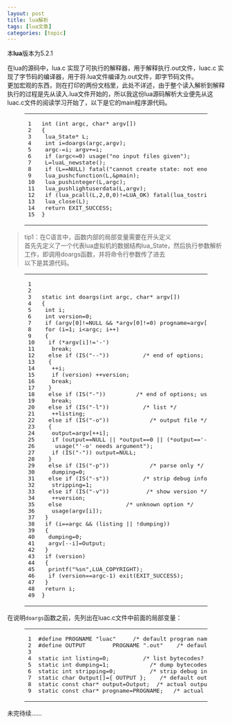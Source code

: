 ```yaml
---
layout: post
title: lua解析 
tags: [lua文章]
categories: [topic]
---
```

<p>本<strong>lua</strong>版本为5.2.1</p>
<p>在lua的源码中，lua.c 实现了可执行的解释器，用于解释执行.out文件，luac.c 实现了字节码的编译器，用于将.lua文件编译为.out文件，即字节码文件。<br/>更加宏观的东西，则在打印的两份文档里，此处不详述，由于整个读入解析到解释执行的过程是先从读入.lua文件开始的，所以我这份lua源码解析大业便先从这luac.c文件的阅读学习开始了，以下是它的main程序源代码。</p>

<figure class="highlight c"><table><tbody><tr><td class="gutter"><pre><span class="line">1</span><br/><span class="line">2</span><br/><span class="line">3</span><br/><span class="line">4</span><br/><span class="line">5</span><br/><span class="line">6</span><br/><span class="line">7</span><br/><span class="line">8</span><br/><span class="line">9</span><br/><span class="line">10</span><br/><span class="line">11</span><br/><span class="line">12</span><br/><span class="line">13</span><br/><span class="line">14</span><br/><span class="line">15</span><br/></pre></td><td class="code"><pre><span class="line"><span class="function"><span class="keyword">int</span> <span class="params">(<span class="keyword">int</span> argc, <span class="keyword">char</span>* argv[])</span></span></span><br/><span class="line"><span class="function"></span>{</span><br/><span class="line"> lua_State* L;</span><br/><span class="line"> <span class="keyword">int</span> i=doargs(argc,argv);</span><br/><span class="line"> argc-=i; argv+=i;</span><br/><span class="line"> <span class="keyword">if</span> (argc&lt;=<span class="number">0</span>) usage(<span class="string">&#34;no input files given&#34;</span>);</span><br/><span class="line"> L=luaL_newstate();</span><br/><span class="line"> <span class="keyword">if</span> (L==<span class="literal">NULL</span>) fatal(<span class="string">&#34;cannot create state: not enough memory&#34;</span>);</span><br/><span class="line"> lua_pushcfunction(L,&amp;pmain);</span><br/><span class="line"> lua_pushinteger(L,argc);</span><br/><span class="line"> lua_pushlightuserdata(L,argv);</span><br/><span class="line"> <span class="keyword">if</span> (lua_pcall(L,<span class="number">2</span>,<span class="number">0</span>,<span class="number">0</span>)!=LUA_OK) fatal(lua_tostring(L,<span class="number">-1</span>));</span><br/><span class="line"> lua_close(L);</span><br/><span class="line"> <span class="keyword">return</span> EXIT_SUCCESS;</span><br/><span class="line">}</span><br/></pre></td></tr></tbody></table></figure>
<blockquote>
<p>tip1：在C语言中，函数内部的局部变量需要在开头定义<br/>首先先定义了一个代表lua虚拟机的数据结构lua_State，然后执行参数解析工作，即调用doargs函数，并将命令行参数传了进去<br/>以下是其源代码。</p>
</blockquote>
<figure class="highlight c"><table><tbody><tr><td class="gutter"><pre><span class="line">1</span><br/><span class="line">2</span><br/><span class="line">3</span><br/><span class="line">4</span><br/><span class="line">5</span><br/><span class="line">6</span><br/><span class="line">7</span><br/><span class="line">8</span><br/><span class="line">9</span><br/><span class="line">10</span><br/><span class="line">11</span><br/><span class="line">12</span><br/><span class="line">13</span><br/><span class="line">14</span><br/><span class="line">15</span><br/><span class="line">16</span><br/><span class="line">17</span><br/><span class="line">18</span><br/><span class="line">19</span><br/><span class="line">20</span><br/><span class="line">21</span><br/><span class="line">22</span><br/><span class="line">23</span><br/><span class="line">24</span><br/><span class="line">25</span><br/><span class="line">26</span><br/><span class="line">27</span><br/><span class="line">28</span><br/><span class="line">29</span><br/><span class="line">30</span><br/><span class="line">31</span><br/><span class="line">32</span><br/><span class="line">33</span><br/><span class="line">34</span><br/><span class="line">35</span><br/><span class="line">36</span><br/><span class="line">37</span><br/><span class="line">38</span><br/><span class="line">39</span><br/><span class="line">40</span><br/><span class="line">41</span><br/><span class="line">42</span><br/><span class="line">43</span><br/><span class="line">44</span><br/><span class="line">45</span><br/><span class="line">46</span><br/><span class="line">47</span><br/><span class="line">48</span><br/><span class="line">49</span><br/></pre></td><td class="code"><pre><span class="line"></span><br/><span class="line"></span><br/><span class="line"><span class="function"><span class="keyword">static</span> <span class="keyword">int</span> <span class="title">doargs</span><span class="params">(<span class="keyword">int</span> argc, <span class="keyword">char</span>* argv[])</span></span></span><br/><span class="line"><span class="function"></span>{</span><br/><span class="line"> <span class="keyword">int</span> i;</span><br/><span class="line"> <span class="keyword">int</span> version=<span class="number">0</span>;</span><br/><span class="line"> <span class="keyword">if</span> (argv[<span class="number">0</span>]!=<span class="literal">NULL</span> &amp;&amp; *argv[<span class="number">0</span>]!=<span class="number">0</span>) progname=argv[<span class="number">0</span>];</span><br/><span class="line"> <span class="keyword">for</span> (i=<span class="number">1</span>; i&lt;argc; i++)</span><br/><span class="line"> {</span><br/><span class="line">  <span class="keyword">if</span> (*argv[i]!=<span class="string">&#39;-&#39;</span>)			</span><br/><span class="line">   <span class="keyword">break</span>;</span><br/><span class="line">  <span class="keyword">else</span> <span class="keyword">if</span> (IS(<span class="string">&#34;--&#34;</span>))			<span class="comment">/* end of options; skip it */</span></span><br/><span class="line">  {</span><br/><span class="line">   ++i;</span><br/><span class="line">   <span class="keyword">if</span> (version) ++version;</span><br/><span class="line">   <span class="keyword">break</span>;</span><br/><span class="line">  }</span><br/><span class="line">  <span class="keyword">else</span> <span class="keyword">if</span> (IS(<span class="string">&#34;-&#34;</span>))			<span class="comment">/* end of options; use stdin */</span></span><br/><span class="line">   <span class="keyword">break</span>;</span><br/><span class="line">  <span class="keyword">else</span> <span class="keyword">if</span> (IS(<span class="string">&#34;-l&#34;</span>))			<span class="comment">/* list */</span></span><br/><span class="line">   ++listing;</span><br/><span class="line">  <span class="keyword">else</span> <span class="keyword">if</span> (IS(<span class="string">&#34;-o&#34;</span>))			<span class="comment">/* output file */</span></span><br/><span class="line">  {</span><br/><span class="line">   output=argv[++i];</span><br/><span class="line">   <span class="keyword">if</span> (output==<span class="literal">NULL</span> || *output==<span class="number">0</span> || (*output==<span class="string">&#39;-&#39;</span> &amp;&amp; output[<span class="number">1</span>]!=<span class="number">0</span>))</span><br/><span class="line">    usage(<span class="string">&#34;&#39;-o&#39; needs argument&#34;</span>);</span><br/><span class="line">   <span class="keyword">if</span> (IS(<span class="string">&#34;-&#34;</span>)) output=<span class="literal">NULL</span>;</span><br/><span class="line">  }</span><br/><span class="line">  <span class="keyword">else</span> <span class="keyword">if</span> (IS(<span class="string">&#34;-p&#34;</span>))			<span class="comment">/* parse only */</span></span><br/><span class="line">   dumping=<span class="number">0</span>;</span><br/><span class="line">  <span class="keyword">else</span> <span class="keyword">if</span> (IS(<span class="string">&#34;-s&#34;</span>))			<span class="comment">/* strip debug information */</span></span><br/><span class="line">   stripping=<span class="number">1</span>;</span><br/><span class="line">  <span class="keyword">else</span> <span class="keyword">if</span> (IS(<span class="string">&#34;-v&#34;</span>))			<span class="comment">/* show version */</span></span><br/><span class="line">   ++version;</span><br/><span class="line">  <span class="keyword">else</span>					<span class="comment">/* unknown option */</span></span><br/><span class="line">   usage(argv[i]);</span><br/><span class="line"> }</span><br/><span class="line"> <span class="keyword">if</span> (i==argc &amp;&amp; (listing || !dumping))</span><br/><span class="line"> {</span><br/><span class="line">  dumping=<span class="number">0</span>;</span><br/><span class="line">  argv[--i]=Output;</span><br/><span class="line"> }</span><br/><span class="line"> <span class="keyword">if</span> (version)</span><br/><span class="line"> {</span><br/><span class="line">  <span class="built_in">printf</span>(<span class="string">&#34;%sn&#34;</span>,LUA_COPYRIGHT);</span><br/><span class="line">  <span class="keyword">if</span> (version==argc<span class="number">-1</span>) <span class="built_in">exit</span>(EXIT_SUCCESS);</span><br/><span class="line"> }</span><br/><span class="line"> <span class="keyword">return</span> i;</span><br/><span class="line">}</span><br/></pre></td></tr></tbody></table></figure>
<p>在说明<code>doargs</code>函数之前，先列出在luac.c文件中前面的局部变量：<br/></p><figure class="highlight c"><table><tbody><tr><td class="gutter"><pre><span class="line">1</span><br/><span class="line">2</span><br/><span class="line">3</span><br/><span class="line">4</span><br/><span class="line">5</span><br/><span class="line">6</span><br/><span class="line">7</span><br/><span class="line">8</span><br/><span class="line">9</span><br/></pre></td><td class="code"><pre><span class="line"><span class="meta">#<span class="meta-keyword">define</span> PROGNAME	<span class="meta-string">&#34;luac&#34;</span>		<span class="comment">/* default program name */</span></span></span><br/><span class="line"><span class="meta">#<span class="meta-keyword">define</span> OUTPUT		PROGNAME <span class="meta-string">&#34;.out&#34;</span>	<span class="comment">/* default output file */</span></span></span><br/><span class="line"></span><br/><span class="line"><span class="keyword">static</span> <span class="keyword">int</span> listing=<span class="number">0</span>;			<span class="comment">/* list bytecodes? */</span></span><br/><span class="line"><span class="keyword">static</span> <span class="keyword">int</span> dumping=<span class="number">1</span>;			<span class="comment">/* dump bytecodes? */</span></span><br/><span class="line"><span class="keyword">static</span> <span class="keyword">int</span> stripping=<span class="number">0</span>;			<span class="comment">/* strip debug information? */</span></span><br/><span class="line"><span class="keyword">static</span> <span class="keyword">char</span> Output[]={ OUTPUT };	<span class="comment">/* default output file name */</span></span><br/><span class="line"><span class="keyword">static</span> <span class="keyword">const</span> <span class="keyword">char</span>* output=Output;	<span class="comment">/* actual output file name */</span></span><br/><span class="line"><span class="keyword">static</span> <span class="keyword">const</span> <span class="keyword">char</span>* progname=PROGNAME;	<span class="comment">/* actual program name */</span></span><br/></pre></td></tr></tbody></table></figure><p></p>
<p>未完待续……</p>